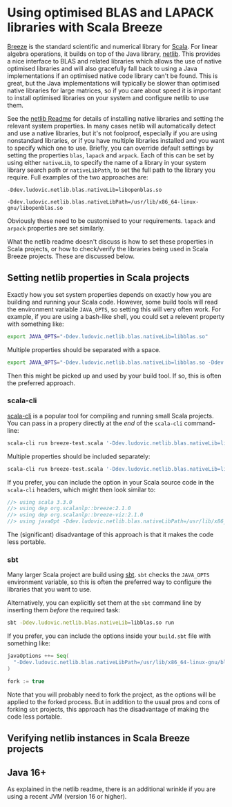 # Using optimised BLAS and LAPACK libraries with Scala Breeze

[Breeze](https://github.com/scalanlp/breeze) is the standard scientific and numerical library for [Scala](https://www.scala-lang.org/). For linear algebra operations, it builds on top of the Java library, [netlib](https://github.com/luhenry/netlib). This provides a nice interface to BLAS and related libraries which allows the use of native optimised libraries and will also gracefully fall back to using a Java implementations if an optimised native code library can't be found. This is great, but the Java implementations will typically be slower than optimised native libraries for large matrices, so if you care about speed it is important to install optimised libraries on your system and configure netlib to use them.

See the [netlib Readme](https://github.com/luhenry/netlib/blob/master/README.md) for details of installing native libraries and setting the relevant system properties. In many cases netlib will automatically detect and use a native libraries, but it's not foolproof, especially if you are using nonstandard libraries, or if you have multiple libraries installed and you want to specify which one to use. Briefly, you can override default settings by setting the properties `blas`, `lapack` and `arpack`. Each of this can be set by using either `nativeLib`, to specify the name of a library in your system library search path or `nativeLibPath`, to set the full path to the library you require. Full examples of the two approaches are:
```
-Ddev.ludovic.netlib.blas.nativeLib=libopenblas.so

-Ddev.ludovic.netlib.blas.nativeLibPath=/usr/lib/x86_64-linux-gnu/libopenblas.so
```
Obviously these need to be customised to your requirements. `lapack` and `arpack` properties are set similarly.

What the netlib readme doesn't discuss is how to set these properties in Scala projects, or how to check/verify the libraries being used in Scala Breeze projects. These are discussed below.

## Setting netlib properties in Scala projects

Exactly how you set system properties depends on exactly how you are building and running your Scala code. However, some build tools will read the environment variable `JAVA_OPTS`, so setting this will very often work. For example, if you are using a bash-like shell, you could set a relevent property with something like:
```bash
export JAVA_OPTS="-Ddev.ludovic.netlib.blas.nativeLib=libblas.so"
```
Multiple properties should be separated with a space.
```bash
export JAVA_OPTS="-Ddev.ludovic.netlib.blas.nativeLib=libblas.so -Ddev.ludovic.netlib.lapack.nativeLib=liblapack.so"
```
Then this might be picked up and used by your build tool. If so, this is often the preferred approach.

### scala-cli

[scala-cli](https://scala-cli.virtuslab.org/) is a popular tool for compiling and running small Scala projects. You can pass in a propery directly at the _end_ of the `scala-cli` command-line:
```bash
scala-cli run breeze-test.scala '-Ddev.ludovic.netlib.blas.nativeLib=libblas.so' 
```
Multiple properties should be included separately:
```bash
scala-cli run breeze-test.scala '-Ddev.ludovic.netlib.blas.nativeLib=libblas.so' '-Ddev.ludovic.netlib.lapack.nativeLib=liblapack.so'
```
If you prefer, you can include the option in your Scala source code in the `scala-cli` headers, which might then look similar to:
```scala
//> using scala 3.3.0
//> using dep org.scalanlp::breeze:2.1.0
//> using dep org.scalanlp::breeze-viz:2.1.0
//> using javaOpt -Ddev.ludovic.netlib.blas.nativeLibPath=/usr/lib/x86_64-linux-gnu/blas/libblas.so.3.10.0
```
The (significant) disadvantage of this approach is that it makes the code less portable.

### sbt

Many larger Scala project are build using [sbt](https://www.scala-sbt.org/). 
`sbt` checks the `JAVA_OPTS` environment variable, so this is often the preferred way to configure the libraries that you want to use.

Alternatively, you can explicitly set them at the `sbt` command line by inserting them _before_ the required task:
```bash
sbt -Ddev.ludovic.netlib.blas.nativeLib=libblas.so run
```
If you prefer, you can include the options inside your `build.sbt` file with something like:
```scala
javaOptions ++= Seq(
  "-Ddev.ludovic.netlib.blas.nativeLibPath=/usr/lib/x86_64-linux-gnu/blas/libblas.so.3.10.0"
)

fork := true
```
Note that you will probably need to fork the project, as the options will be applied to the forked process. But in addition to the usual pros and cons of forking `sbt` projects, this approach has the disadvantage of making the code less portable.

## Verifying netlib instances in Scala Breeze projects



## Java 16+

As explained in the netlib readme, there is an additional wrinkle if you are using a recent JVM (version 16 or higher).
